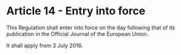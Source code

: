 # Article 14 - Entry into force


This Regulation shall enter into force on the day following that of its publication in the Official Journal of the European Union.

It shall apply from 3 July 2016.
